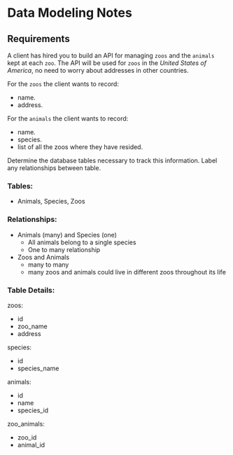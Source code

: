 # Data Modeling Notes

## Requirements

A client has hired you to build an API for managing `zoos` and the `animals` kept at each `zoo`. The API will be used for `zoos` in the _United States of America_, no need to worry about addresses in other countries.

For the `zoos` the client wants to record:

- name.
- address.

For the `animals` the client wants to record:

- name.
- species.
- list of all the zoos where they have resided.

Determine the database tables necessary to track this information.
Label any relationships between table.

### Tables:
- Animals, Species, Zoos

### Relationships:
- Animals (many) and Species (one)
  - All animals belong to a single species
  - One to many relationship
- Zoos and Animals
  - many to many
  - many zoos and animals could live in different zoos throughout its life

### Table Details:

zoos:
  - id
  - zoo_name
  - address

species:
  - id
  - species_name

animals:
  - id
  - name
  - species_id


zoo_animals:
  - zoo_id
  - animal_id

